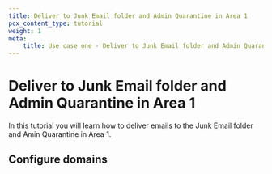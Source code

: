 ```yaml
---
title: Deliver to Junk Email folder and Admin Quarantine in Area 1
pcx_content_type: tutorial
weight: 1
meta:
    title: Use case one - Deliver to Junk Email folder and Admin Quarantine in Area 1
---
```


# Deliver to Junk Email folder and Admin Quarantine in Area 1

In this tutorial you will learn how to deliver emails to the Junk Email folder and Amin Quarantine in Area 1.

## Configure domains

